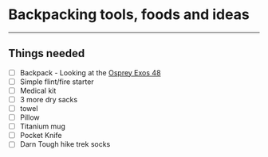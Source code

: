 # Backpacking tools, foods and ideas
---

## Things needed

* [ ] Backpack - Looking at the [Osprey Exos 48](http://www.outdoorgearlab.com/Backpacks-Backpacking-Reviews/Osprey-Exos-58)
* [ ] Simple flint/fire starter
* [ ] Medical kit
* [ ] 3 more dry sacks
* [ ] towel
* [ ] Pillow
* [ ] Titanium mug
* [ ] Pocket Knife
* [ ] Darn Tough hike trek socks
